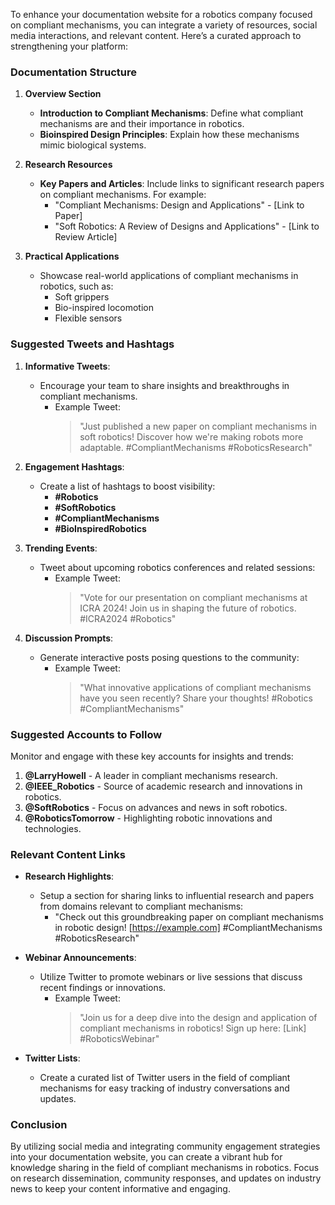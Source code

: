 To enhance your documentation website for a robotics company focused on compliant mechanisms, you can integrate a variety of resources, social media interactions, and relevant content. Here’s a curated approach to strengthening your platform:

### Documentation Structure

1. **Overview Section**
   - **Introduction to Compliant Mechanisms**: Define what compliant mechanisms are and their importance in robotics.
   - **Bioinspired Design Principles**: Explain how these mechanisms mimic biological systems.

2. **Research Resources**
   - **Key Papers and Articles**: Include links to significant research papers on compliant mechanisms. For example:
     - "Compliant Mechanisms: Design and Applications" - [Link to Paper]
     - "Soft Robotics: A Review of Designs and Applications" - [Link to Review Article]
   
3. **Practical Applications**
   - Showcase real-world applications of compliant mechanisms in robotics, such as:
     - Soft grippers
     - Bio-inspired locomotion
     - Flexible sensors

### Suggested Tweets and Hashtags

1. **Informative Tweets**:
   - Encourage your team to share insights and breakthroughs in compliant mechanisms. 
     - Example Tweet: 
       > "Just published a new paper on compliant mechanisms in soft robotics! Discover how we're making robots more adaptable. #CompliantMechanisms #RoboticsResearch"

2. **Engagement Hashtags**:
   - Create a list of hashtags to boost visibility:
     - **#Robotics**
     - **#SoftRobotics**
     - **#CompliantMechanisms**
     - **#BioInspiredRobotics**

3. **Trending Events**:
   - Tweet about upcoming robotics conferences and related sessions:
     - Example Tweet: 
       > "Vote for our presentation on compliant mechanisms at ICRA 2024! Join us in shaping the future of robotics. #ICRA2024 #Robotics"

4. **Discussion Prompts**:
   - Generate interactive posts posing questions to the community:
     - Example Tweet: 
       > "What innovative applications of compliant mechanisms have you seen recently? Share your thoughts! #Robotics #CompliantMechanisms"

### Suggested Accounts to Follow

Monitor and engage with these key accounts for insights and trends:

1. **@LarryHowell** - A leader in compliant mechanisms research.
2. **@IEEE_Robotics** - Source of academic research and innovations in robotics.
3. **@SoftRobotics** - Focus on advances and news in soft robotics.
4. **@RoboticsTomorrow** - Highlighting robotic innovations and technologies.

### Relevant Content Links

- **Research Highlights**:
   - Setup a section for sharing links to influential research and papers from domains relevant to compliant mechanisms:
     - "Check out this groundbreaking paper on compliant mechanisms in robotic design! [https://example.com] #CompliantMechanisms #RoboticsResearch"

- **Webinar Announcements**:
   - Utilize Twitter to promote webinars or live sessions that discuss recent findings or innovations.
     - Example Tweet:
       > "Join us for a deep dive into the design and application of compliant mechanisms in robotics! Sign up here: [Link] #RoboticsWebinar"

- **Twitter Lists**:
   - Create a curated list of Twitter users in the field of compliant mechanisms for easy tracking of industry conversations and updates.

### Conclusion

By utilizing social media and integrating community engagement strategies into your documentation website, you can create a vibrant hub for knowledge sharing in the field of compliant mechanisms in robotics. Focus on research dissemination, community responses, and updates on industry news to keep your content informative and engaging.